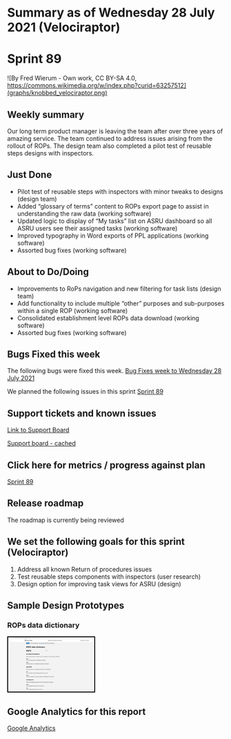 # Summary as of Wednesday 28 July 2021 (Velociraptor)

# Sprint 89

![By Fred Wierum - Own work, CC BY-SA 4.0, https://commons.wikimedia.org/w/index.php?curid=63257512](graphs/knobbed_velociraptor.png)

## Weekly summary
Our long term product manager is leaving the team after over three years of amazing service. The team continued to address issues arising from the rollout of ROPs. The design team also completed a pilot test of reusable steps designs with inspectors.

## Just Done
* Pilot test of reusable steps with inspectors with minor tweaks to designs (design team)
* Added “glossary of terms” content to ROPs export page to assist in understanding the raw data (working software)
* Updated logic to display of “My tasks” list on ASRU dashboard so all ASRU users see their assigned tasks (working software)
* Improved typography in Word exports of PPL applications (working software)
* Assorted bug fixes (working software)

## About to Do/Doing
* Improvements to RoPs navigation and new filtering for task lists (design team)
* Add functionality to include multiple “other” purposes and sub-purposes within a single ROP (working software)
* Consolidated establishment level ROPs data download (working software)
* Assorted bug fixes (working software)

## Bugs Fixed this week
The following bugs were fixed this week.
[Bug Fixes week to Wednesday 28 July 2021](graphs/bugs28072021.png)

We planned the following issues in this sprint 
[Sprint 89](graphs/sprint28072021.png)

## Support tickets and known issues
[Link to Support Board](https://collaboration.homeoffice.gov.uk/jira/secure/RapidBoard.jspa?rapidView=1717&selectedIssue=ASSB-253)

[Support board - cached](graphs/supportBoard28072021.png)

## Click here for metrics / progress against plan
[Sprint 89](graphs/progress28072021.png)

## Release roadmap
The roadmap is currently being reviewed

## We set the following goals for this sprint (Velociraptor)
1. Address all known Return of procedures issues 
2. Test reusable steps components with inspectors (user research) 
3. Design option for improving task views for ASRU (design)

## Sample Design Prototypes
### ROPs data dictionary 
<a href="graphs/proto1_28072021.png"><img src="graphs/proto1_28072021.png" alt="HTML5 Icon" width="200" style="border:2px solid black"></a>
<br>


## Google Analytics for this report
[Google Analytics](graphs/GA28072021.png)

